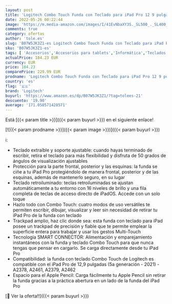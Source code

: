 ```yaml
---
layout: post
title: 'Logitech Combo Touch Funda con Teclado para iPad Pro 12 9 pulgadas  5a gen. - 2021   Teclado Retroiluminado Extraíble con Soporte  Trackpad  Smart Connector  Disposición QWERTY Español - Gris'
date: 2022-05-26 00:22:44
image: 'https://m.media-amazon.com/images/I/41EvNbaXY3S._SL500_._SL400_.jpg'
comments: true
category: ofertas
author: 'tole.es'
slug: 'B07W5JK3Z1-es Logitech Combo Touch Funda con Teclado para iPad Pro 12 9...'
sku: 'B07W5JK3Z1-es'
tags: [ 'Accesorios','Accesorios para tablets','Informática','Teclados para tablets','ipad','logitech','🇪🇸', ]
actualPrice: 184.23 EUR
currency: EUR
price: 184.23
comparePrice: 229.99 EUR
prodname: 'Logitech Combo Touch Funda con Teclado para iPad Pro 12 9 pulgadas  5a gen. - 2021   Teclado Retroiluminado Extraíble con Soporte  Trackpad  Smart Connector  Disposición QWERTY Español - Gris'
country: 'es'
flag: '🇪🇸'
brand: 'Logitech'
buyurl: 'https://www.amazon.es/dp/B07W5JK3Z1/?tag=tolees-21'
descuento: '19.90'
average: '171.058571428571'
---
```


Está [{{< param title >}}]({{< param buyurl >}}) en el siguiente enlace!

[![{{< param prodname >}}]({{< param image >}})]({{< param buyurl >}})

ℹ️:

- Teclado extraíble y soporte ajustable: cuando hayas terminado de escribir, retira el teclado para más flexibilidad y disfruta de 50 grados de ángulos de visualización ajustables
- Protección para la parte frontal, posterior y las esquinas: la funda se ciñe a tu iPad Pro protegiéndolo de manera frontal, posterior y de las esquinas, además de mantenerlo seguro, en su lugar
- Teclado retroiluminado: teclas retroiluminadas se ajustan automáticamente a tu entorno con 16 niveles de brillo y una fila completa de teclas de acceso directo de iPadOS. Accede con un solo toque
- Hazlo todo con Combo Touch: cuatro modos de uso versátiles te permiten escribir, dibujar, visualizar y leer sin necesidad de retirar tu iPad Pro de la funda con teclado
- Trackpad amplio, haz clic donde sea: esta funda con teclado para iPad posee un trackpad de precisión y fiable que te permite emplear la superficie entera para trabajar y usar los gestos Multi-Touch
- Tecnología SMART CONNECTOR: Alimentación y emparejamiento instantáneos con la funda y teclado Combo Touch para que nunca tengas que pensar en cargarlo. Se carga directamente desde tu iPad Pro
- Compatibilidad: la funda con teclado Combo Touch de Logitech es compatible con el iPad Pro de 12,9 pulgadas (5a generación - 2021) - A2378, A2461, A2379, A2462­
- Espacio para el Apple Pencil: Carga fácilmente tu Apple Pencil sin retirar la funda gracias a la práctica abertura en un lado de la funda del iPad Pro

[🛒 Ver la oferta!!]({{< param buyurl >}})
